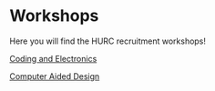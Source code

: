 # Workshops

Here you will find the HURC recruitment workshops!

[Coding and Electronics](coding_and_electronics.md)  

[Computer Aided Design](cad.md)
